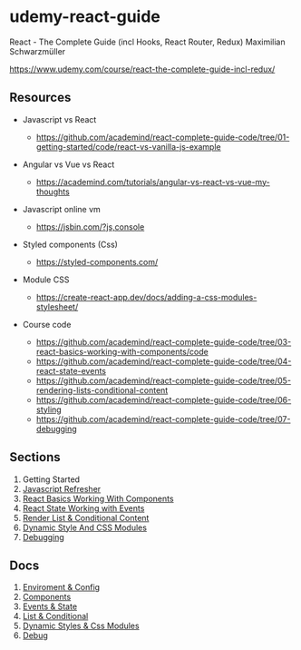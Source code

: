 # udemy-react-guide

React - The Complete Guide (incl Hooks, React Router, Redux) Maximilian Schwarzmüller

<https://www.udemy.com/course/react-the-complete-guide-incl-redux/>

## Resources

* Javascript vs React
  * <https://github.com/academind/react-complete-guide-code/tree/01-getting-started/code/react-vs-vanilla-js-example>

* Angular vs Vue vs React
  * <https://academind.com/tutorials/angular-vs-react-vs-vue-my-thoughts>

* Javascript online vm
  * <https://jsbin.com/?js,console>

* Styled components (Css)
  * <https://styled-components.com/>

* Module CSS
  * <https://create-react-app.dev/docs/adding-a-css-modules-stylesheet/>

* Course code
  * <https://github.com/academind/react-complete-guide-code/tree/03-react-basics-working-with-components/code>
  * <https://github.com/academind/react-complete-guide-code/tree/04-react-state-events>
  * <https://github.com/academind/react-complete-guide-code/tree/05-rendering-lists-conditional-content>
  * <https://github.com/academind/react-complete-guide-code/tree/06-styling>
  * <https://github.com/academind/react-complete-guide-code/tree/07-debugging>

## Sections

1. Getting Started
2. [Javascript Refresher](Section_2_Javascript_Refresher.md)
3. [React Basics Working With Components](Section_3_React_Basics_Working_With_Components.md)
4. [React State Working with Events](Section_4_React_State_Working_with_Events.md)
5. [Render List & Conditional Content](Section_5_RenderList_&_Conditional_Content.md)
6. [Dynamic Style And CSS Modules](Section_6_Dynamic_Style_And_CSS_Modules.md)
7. [Debugging](Section_7_Debugging.md)

## Docs

1. [Enviroment & Config](Enviroment&Config.md)
2. [Components](Components.md)
3. [Events & State](Events%26State.md)
4. [List & Conditional](List%26Conditional.md)
5. [Dynamic Styles & Css Modules](DynamicStyles%26CssModules.md)
6. [Debug](Debug.md)
